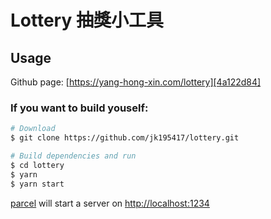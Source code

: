 # Lottery 抽獎小工具

## Usage

Github page: [https://yang-hong-xin.com/lottery][4a122d84]

### If you want to build youself:

```bash
# Download
$ git clone https://github.com/jk195417/lottery.git

# Build dependencies and run
$ cd lottery
$ yarn
$ yarn start
```

[parcel][4d24957b] will start a server on [http://localhost:1234][decf0067]

[4a122d84]: https://yang-hong-xin.com/lottery "lottery"
[4d24957b]: https://github.com/parcel-bundler/parcel "parcel"
[decf0067]: http://localhost:1234 "parcel server"
